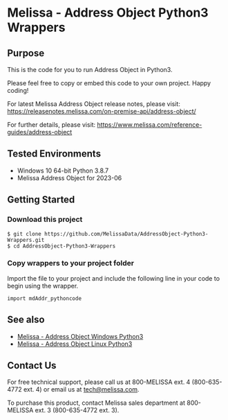 # Melissa - Address Object Python3 Wrappers

## Purpose

This is the code for you to run Address Object in Python3.
    
Please feel free to copy or embed this code to your own project. Happy coding!

For latest Melissa Address Object release notes, please visit: https://releasenotes.melissa.com/on-premise-api/address-object/

For further details, please visit: https://www.melissa.com/reference-guides/address-object

## Tested Environments

- Windows 10 64-bit Python 3.8.7
- Melissa Address Object for 2023-06

## Getting Started

### Download this project
```
$ git clone https://github.com/MelissaData/AddressObject-Python3-Wrappers.git
$ cd AddressObject-Python3-Wrappers
```

### Copy wrappers to your project folder

Import the file to your project and include the following line in your code to begin using the wrapper.

```
import mdAddr_pythoncode
```

## See also

- [Melissa - Address Object Windows Python3](https://github.com/MelissaData/AddressObject-Python3)
- [Melissa - Address Object Linux Python3](https://github.com/MelissaData/AddressObject-Python3)
    
## Contact Us

For free technical support, please call us at 800-MELISSA ext. 4
(800-635-4772 ext. 4) or email us at tech@melissa.com.

To purchase this product, contact Melissa sales department at
800-MELISSA ext. 3 (800-635-4772 ext. 3).
